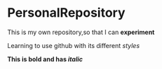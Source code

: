 # PersonalRepository
This is my own repository,so that I can **experiment**

Learning to use github with its different *styles*

**This is bold and has _italic_**

